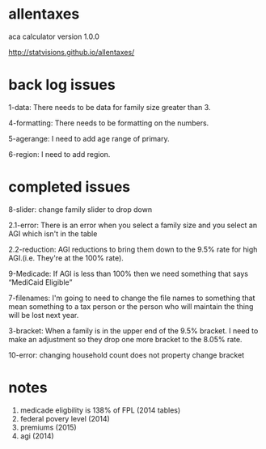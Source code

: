 allentaxes
==========

aca calculator version 1.0.0

http://statvisions.github.io/allentaxes/

back log issues
==========

1-data: There needs to be data for family size greater than 3.

4-formatting: There needs to be formatting on the numbers.

5-agerange: I need to add age range of primary.

6-region: I need to add region.




completed issues
==========
8-slider: change family slider to drop down

2.1-error: There is an error when you select a family size and you select an AGI which isn't in the table 

2.2-reduction: AGI reductions to bring them down to the 9.5% rate for high AGI.(i.e. They're at the 100% rate). 

9-Medicade: If AGI is less than 100% then we need something that says “MediCaid Eligible”

7-filenames: I'm going to need to change the file names to something that mean something to a tax person or the person who will maintain the thing will be lost next year.

3-bracket: When a family is in the upper end of the 9.5% bracket. I need to make an adjustment so they drop one more bracket to the 8.05% rate.

10-error: changing household count does not property change bracket



notes
==========
1. medicade eligbility is 138% of FPL (2014 tables)
2. federal povery level (2014)
3. premiums (2015)
4. agi (2014)
